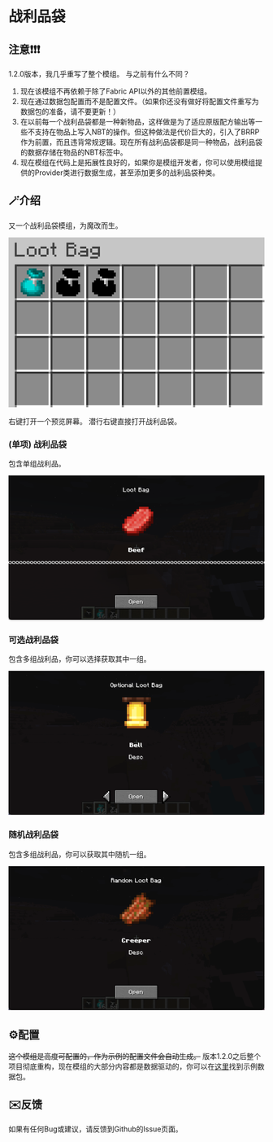 # 战利品袋

## 注意❗❗❗

1.2.0版本，我几乎重写了整个模组。
与之前有什么不同？
1. 现在该模组不再依赖于除了Fabric API以外的其他前置模组。
2. 现在通过数据包配置而不是配置文件。（如果你还没有做好将配置文件重写为数据包的准备，请不要更新！）
3. 在以前每一个战利品袋都是一种新物品，这样做是为了适应原版配方输出等一些不支持在物品上写入NBT的操作。但这种做法是代价巨大的，引入了BRRP作为前置，而且违背常规逻辑。现在所有战利品袋都是同一种物品，战利品袋的数据存储在物品的NBT标签中。
4. 现在模组在代码上是拓展性良好的，如果你是模组开发者，你可以使用模组提供的Provider类进行数据生成，甚至添加更多的战利品袋种类。

## 🪄介绍

又一个战利品袋模组，为魔改而生。

![image](assets/loot-bag/loot-bag.png)

右键打开一个预览屏幕。
潜行右键直接打开战利品袋。

### (单项) 战利品袋

包含单组战利品。

![image](assets/loot-bag/single.png)

### 可选战利品袋

包含多组战利品，你可以选择获取其中一组。

![image](assets/loot-bag/optional.gif)

### 随机战利品袋

包含多组战利品，你可以获取其中随机一组。

![image](assets/loot-bag/random.gif)

## ⚙️配置

~~这个模组是高度可配置的，作为示例的配置文件会自动生成。~~
版本1.2.0之后整个项目彻底重构，现在模组的大部分内容都是数据驱动的，你可以在[这里](https://github.com/Karashok-Leo/loot-bag/tree/master/example)找到示例数据包。

## ✉️反馈

如果有任何Bug或建议，请反馈到Github的Issue页面。